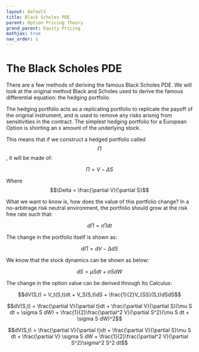 ```yaml
---
layout: default
title: Black Scholes PDE
parent: Option Pricing Theory
grand_parent: Equity Pricing
mathjax: true
nav_order: 1
---
```

# The Black Scholes PDE
There are a few methods of deriving the famous Black Scholes PDE. We will look at the original method Black and Scholes used to derive the famous differential equation: the hedging portfolio.

The hedging portfolio acts as a replicating portfolio to replicate the payoff of the orignial instrument, and is used to remove any risks arisnig from sensitivities in the contract. The simplest hedging portfolio for a European Option is shorting an x amount of the underlying stock.

This means that if we construct a hedged portfolio called $$\Pi$$, it will be made of:

$$\Pi = V - \Delta S$$

Where $$\Delta = \frac{\partial V}{\partial S}$$

What we want to know is, how does the value of this portfolio change? In a no-arbitrage risk neutral environment, the portfolio should grow at the risk free rate such that:

$$d\Pi = r\Pi dt$$

The change in the portfolio itself is shown as:

$$d\Pi = dV - \Delta dS$$

We know that the stock dynamics can be shown as below:

$$dS = \mu S dt + \sigma S dW$$

The change in the option value can be derived through Ito Calculus:

$$dV(S,t) = V_t(S,t)dt + V_S(S,t)dS + \frac{1}{2}V_{SS}(S,t)dSdS$$

$$dV(S,t) = \frac{\partial V}{\partial t}dt + \frac{\partial V}{\partial S}(\mu S dt + \sigma S dW) + \frac{1}{2}\frac{\partial^2 V}{\partial S^2}(\mu S dt + \sigma S dW)^2$$

$$dV(S,t) = \frac{\partial V}{\partial t}dt + \frac{\partial V}{\partial S}\mu S dt  + \frac{\partial V} \sigma S dW + \frac{1}{2}\frac{\partial^2 V}{\partial S^2}\sigma^2 S^2 dt$$
